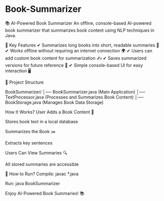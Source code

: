 # Book-Summarizer


📚 AI-Powered Book Summarizer 
An offline, console-based AI-powered book summarizer that summarizes book content using NLP techniques in Java.

📌 Key Features
✔ Summarizes long books into short, readable summaries 📖
✔ Works offline without requiring an internet connection 🌍
✔ Users can add custom book content for summarization ✍️
✔ Saves summarized versions for future reference 💾
✔ Simple console-based UI for easy interaction 🖥️

📂 Project Structure

BookSummarizer/
│── BookSummarizer.java        (Main Application)
│── TextProcessor.java         (Processes and Summarizes Book Content)
│── BookStorage.java           (Manages Book Data Storage)


How It Works?
User Adds a Book Content 📖

Stores book text in a local database

Summarizes the Book ✂️

Extracts key sentences

Users Can View Summaries 🔍

All stored summaries are accessible

🚀 How to Run?
Compile: javac *.java

Run: java BookSummarizer

Enjoy AI-Powered Book Summaries! 📚


